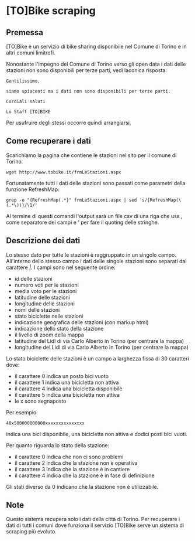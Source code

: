 # [TO]Bike scraping

## Premessa

[TO]Bike è un servizio di bike sharing disponibile nel Comune di Torino e in
altri comuni limitrofi.

Nonostante l'impegno del Comune di Torino verso gli open data i dati delle
stazioni non sono disponibili per terze parti, vedi laconica risposta:

```
Gentilissimo,

siamo spiacenti ma i dati non sono disponibili per terze parti.

Cordiali saluti

Lo Staff [TO]BIKE
```

Per usufruire degli stessi occorre quindi arrangiarsi.

## Come recuperare i dati

Scarichiamo la pagina che contiene le stazioni nel sito per il comune di Torino:
```
wget http://www.tobike.it/frmLeStazioni.aspx
```

Fortunatamente tutti i dati delle stazioni sono passati come parametri della funzione RefreshMap:
```
grep -o "{RefreshMap(.*}" frmLeStazioni.aspx | sed 's/{RefreshMap(\(.*\))}/\1/'
```

Al termine di questi comandi l'output sarà un file csv di una riga che usa *,* come
separatore dei campi e *'* per fare il quoting delle stringhe.

## Descrizione dei dati

Lo stesso dato per tutte le stazioni è raggruppato in un singolo campo. All'interno
dello stesso campo i dati delle singole stazioni sono separati dal carattere *|*.
I campi sono nel seguente ordine:
- id delle stazioni
- numero voti per le stazioni
- media voto per le stazioni
- latitudine delle stazioni
- longitudine delle stazioni
- nomi delle stazioni
- stato biciclette nelle stazioni
- indicazione geografica delle stazioni (con markup html)
- indicazione dello stato della stazione
- il livello di zoom della mappa
- latitudine del Lidl di via Carlo Alberto in Torino (per centrare la mappa)
- longitudine del Lidl di via Carlo Alberto in Torino (per centrare la mappa)

Lo stato biciclette delle stazioni è un campo a larghezza fissa di 30 caratteri dove:
- il carattere 0 indica un posto bici vuoto
- il carattere 1 indica una bicicletta non attiva
- il carattere 4 indica una bicicletta disponibile
- il carattere 5 indica una bicicletta non attiva
- le x sono segnaposto

Per esempio:
```
40x500000000000xxxxxxxxxxxxxxx
```
indica una bici disponibile, una bicicletta non attiva e dodici posti bici vuoti.

Per quanto riguarda lo stato della stazione:
- il carattere 0 indica che non ci sono problemi
- il carattere 2 indica che la stazione non è operativa
- il carattere 3 indica che la stazione è in cantiere
- il carattere 4 indica che la stazione è in fase di definizione

Gli stati diverso da 0 indicano che la stazione non è utilizzabile.

## Note

Questo sistema recupera solo i dati della città di Torino. Per recuperare i dati di
tutti i comuni dove funziona il servizio [TO]Bike serve un sistema di scraping più
evoluto.
